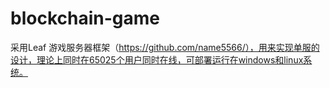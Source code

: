 # blockchain-game
采用Leaf 游戏服务器框架（https://github.com/name5566/），用来实现单服的设计，理论上同时在65025个用户同时在线，可部署运行在windows和linux系统。